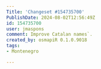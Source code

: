```yaml
---
Title: 'Changeset #154735700'
PublishDate: 2024-08-02T12:56:49Z
id: 154735700
user: jmaspons
comment: Improve Catalan names`.
created_by: osmapiR 0.1.0.9018
tags:
- Montenegro

---
```

